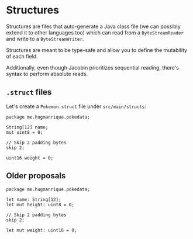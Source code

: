 # Structures

Structures are files that auto-generate a Java class file (we can possibly extend it to other languages too) which can read from a `ByteStreamReader` and write to a `ByteStreamWriter`.

Structures are meant to be type-safe and allow you to define the mutability of each field.

Additionally, even though Jacobin prioritizes sequential reading, there's syntax to perform absolute reads.

## `.struct` files

Let's create a `Pokemon.struct` file under `src/main/structs`:

```
package me.hugmanrique.pokedata;

String[12] name;
mut uint8 = 0;

// Skip 2 padding bytes
skip 2;

uint16 weight = 0;
```

## Older proposals

```
package me.hugmanrique.pokedata;

let name: String[12];
let mut height: uint8 = 0;

// Skip 2 padding bytes
skip 2;

let mut weight: uint16 = 0;
```